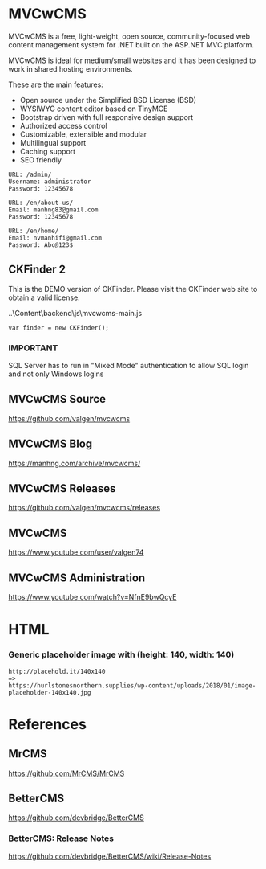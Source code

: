 # MVCwCMS

MVCwCMS is a free, light-weight, open source, community-focused web content management system for .NET built on the ASP.NET MVC platform.

MVCwCMS is ideal for medium/small websites and it has been designed to work in shared hosting environments.

These are the main features:

+ Open source under the Simplified BSD License (BSD)
+ WYSIWYG content editor based on TinyMCE
+ Bootstrap driven with full responsive design support
+ Authorized access control
+ Customizable, extensible and modular
+ Multilingual support
+ Caching support
+ SEO friendly

```
URL: /admin/
Username: administrator
Password: 12345678

URL: /en/about-us/
Email: manhng83@gmail.com
Password: 12345678

URL: /en/home/
Email: nvmanhifi@gmail.com
Password: Abc@123$
```

## CKFinder 2
This is the DEMO version of CKFinder. Please visit the CKFinder web site to obtain a valid license.

..\Content\backend\js\mvcwcms-main.js

```
var finder = new CKFinder();
```

### IMPORTANT
SQL Server has to run in "Mixed Mode" authentication to allow SQL login and not only Windows logins

## MVCwCMS Source
https://github.com/valgen/mvcwcms

## MVCwCMS Blog
https://manhng.com/archive/mvcwcms/

## MVCwCMS Releases
https://github.com/valgen/mvcwcms/releases

## MVCwCMS
https://www.youtube.com/user/valgen74

## MVCwCMS Administration
https://www.youtube.com/watch?v=NfnE9bwQcyE

# HTML

### Generic placeholder image with (height: 140, width: 140)
```
http://placehold.it/140x140
=>
https://hurlstonesnorthern.supplies/wp-content/uploads/2018/01/image-placeholder-140x140.jpg
```

# References

## MrCMS
https://github.com/MrCMS/MrCMS

## BetterCMS
https://github.com/devbridge/BetterCMS

### BetterCMS: Release Notes
https://github.com/devbridge/BetterCMS/wiki/Release-Notes
